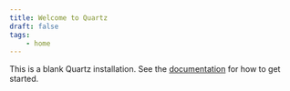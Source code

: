 ```yaml
---
title: Welcome to Quartz
draft: false
tags:
	- home
---
```


This is a blank Quartz installation.
See the [documentation](https://quartz.jzhao.xyz) for how to get started.
